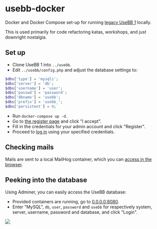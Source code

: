 # usebb-docker

Docker and Docker Compose set-up for running [legacy UseBB 1](https://github.com/usebb/UseBB) locally.

This is used primarily for code refactoring katas, workshops, and just downright nostalgia.

## Set up

* Clone UseBB 1 into `../usebb`.
* Edit `../usebb/config.php` and adjust the database settings to:

```php
$dbs['type'] = 'mysqli';
$dbs['server'] = 'db';
$dbs['username'] = 'user';
$dbs['passwd'] = 'password';
$dbs['dbname'] = 'usebb';
$dbs['prefix'] = 'usebb_';
$dbs['persistent'] = 0;
```

* Run `docker-compose up -d`.
* Go to [the register page](http://0.0.0.0/panel.php?act=register) and click "I accept".
* Fill in the credentials for your admin account and click "Register".
* Proceed to [log in](http://0.0.0.0/panel.php?act=login) using your specified credentials.

## Checking mails

Mails are sent to a local MailHog container, which you can [access in the browser](http://0.0.0.0:8025/).

## Peeking into the database

Using Adminer, you can easily access the UseBB database:

* Provided containers are running, go to [0.0.0.0:8080](http://0.0.0.0:8080/).
* Enter "MySQL", `db`, `user`, `password` and `usebb` for respectively system, server, username, password and database, and click "Login".

![](https://raw.githubusercontent.com/usebb/UseBB/v1.0/templates/default/smilies/lol.gif)
